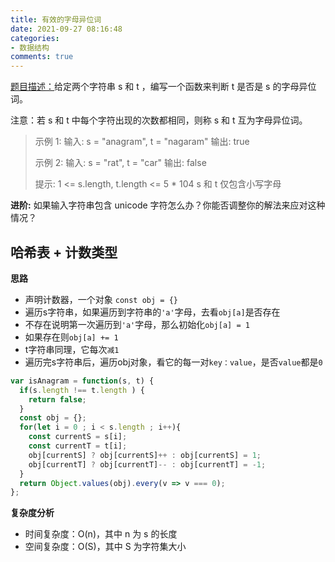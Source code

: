 ```yaml
---
title: 有效的字母异位词
date: 2021-09-27 08:16:48
categories:
- 数据结构
comments: true
---
```


[题目描述：](https://leetcode-cn.com/problems/valid-anagram/)给定两个字符串 s 和 t ，编写一个函数来判断 t 是否是 s 的字母异位词。

注意：若 s 和 t 中每个字符出现的次数都相同，则称 s 和 t 互为字母异位词。

 <!-- more -->

> 示例 1:
> 输入: s = "anagram", t = "nagaram"
> 输出: true
> 
> 示例 2:
> 输入: s = "rat", t = "car"
> 输出: false
>
> 提示:
> 1 <= s.length, t.length <= 5 * 104
> s 和 t 仅包含小写字母

**进阶:** 如果输入字符串包含 unicode 字符怎么办？你能否调整你的解法来应对这种情况？



## 哈希表 + 计数类型

**思路**

- 声明计数器，一个对象 `const obj = {}`
- 遍历s字符串，如果遍历到字符串的`'a'`字母，去看`obj[a]`是否存在
- 不存在说明第一次遍历到`'a'`字母，那么初始化`obj[a] = 1`
- 如果存在则`obj[a] += 1`
- t字符串同理，它每次`减1`
- 遍历完s字符串后，遍历obj对象，看它的每一对`key：value`，是否`value`都是`0`

```js
var isAnagram = function(s, t) {
  if(s.length !== t.length ) {
    return false;
  }
  const obj = {};
  for(let i = 0 ; i < s.length ; i++){
    const currentS = s[i];
    const currentT = t[i];
    obj[currentS] ? obj[currentS]++ : obj[currentS] = 1;
    obj[currentT] ? obj[currentT]-- : obj[currentT] = -1;
  }
  return Object.values(obj).every(v => v === 0);
};
```

**复杂度分析**

- 时间复杂度：O(n)，其中 n 为 s 的长度
- 空间复杂度：O(S)，其中 S 为字符集大小
